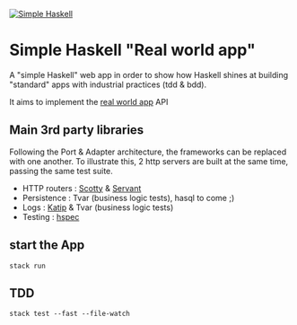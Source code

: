 [![Simple Haskell](http://simplehaskell.org/badges/badge.svg)](http://simplehaskell.org)

# Simple Haskell "Real world app"

A "simple Haskell" web app in order to show how Haskell shines at building "standard" apps with industrial practices (tdd & bdd).

It aims to implement the [real world app](https://github.com/gothinkster/realworld) API

## Main 3rd party libraries
Following the Port & Adapter architecture, the frameworks can be replaced with one another. To illustrate this, 2 http servers are built at the same time, passing the same test suite.

- HTTP routers : [Scotty](https://hackage.haskell.org/package/scotty) & [Servant](https://hackage.haskell.org/package/servant)
- Persistence : Tvar (business logic tests), hasql to come ;) 
- Logs : [Katip](https://hackage.haskell.org/package/katip) & Tvar (business logic tests)
- Testing : [hspec](https://hackage.haskell.org/package/hspec)

## start the App
```
stack run
```

## TDD

```
stack test --fast --file-watch
```
